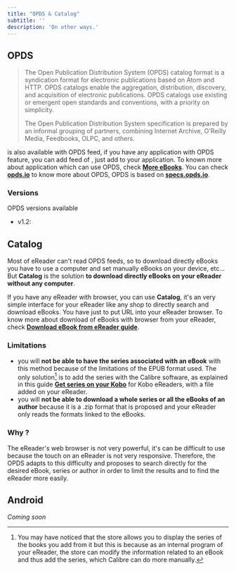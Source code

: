 ```yaml
---
title: "OPDS & Catalog"
subtitle: ''
description: 'On other ways.'
---
```


## OPDS

>The Open Publication Distribution System (OPDS) catalog format is a syndication format for electronic publications based on Atom and HTTP. OPDS catalogs enable the aggregation, distribution, discovery, and acquisition of electronic publications. OPDS catalogs use existing or emergent open standards and conventions, with a priority on simplicity.
>
>The Open Publication Distribution System specification is prepared by an informal grouping of partners, combining Internet Archive, O'Reilly Media, Feedbooks, OLPC, and others.

<app-name></app-name> is also available with OPDS feed, if you have any application with OPDS feature, you can add feed of <app-name></app-name>, just add <api-link endpoint="/opds/v1.2" :refer-it-self="true"></api-link> to your application. To known more about application which can use OPDS, check [**More eBooks**](/pages/more-ebooks#opds). You can check [**opds.io**](https://opds.io/) to know more about OPDS, <app-name></app-name> OPDS is based on [**specs.opds.io**](https://specs.opds.io/).

### Versions

OPDS versions available

- v1.2: <api-link endpoint="/opds/v1.2" :refer-it-self="true"></api-link>

## Catalog

Most of eReader can't read OPDS feeds, so to download directly eBooks you have to use a computer and set manually eBooks on your device, etc... But **Catalog** is the solution **to download directly eBooks on your eReader without any computer**.

If you have any eReader with browser, you can use **Catalog**, it's an very simple interface for your eReader like any shop to directly search and download eBooks. You have just to put <api-link endpoint="/catalog" :refer-it-self="true"></api-link> URL into your eReader browser. To know more about download of eBooks with browser from your eReader, check [**Download eBook from eReader guide**](/guides/ereader-download-ebook-from-ereader).

### Limitations

- you will **not be able to have the series associated with an eBook** with this method because of the limitations of the EPUB format used. The only solution[^1] is to add the series with the Calibre software, as explained in this guide [**Get series on your Kobo**](/guides/ereader-series) for Kobo eReaders, with a file added on your eReader.
- you will **not be able to download a whole series or all the eBooks of an author** because it is a .zip format that is proposed and your eReader only reads the formats linked to the eBooks.

### Why ?

The eReader's web browser is not very powerful, it's can be difficult to use because the touch on an eReader is not very responsive. Therefore, the OPDS adapts to this difficulty and proposes to search directly for the desired eBook, series or author in order to limit the results and to find the eReader more easily.

## Android

*Coming soon*

[^1]: You may have noticed that the store allows you to display the series of the books you add from it but this is because as an internal program of your eReader, the store can modify the information related to an eBook and thus add the series, which Calibre can do more manually.
